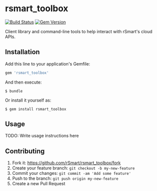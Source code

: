 # rsmart_toolbox

[![Build Status](https://travis-ci.org/rSmart/rsmart_toolbox.svg?branch=master)](https://travis-ci.org/rSmart/rsmart_toolbox)
[![Gem Version](https://badge.fury.io/rb/rsmart_toolbox.svg)](http://badge.fury.io/rb/rsmart_toolbox)

Client library and command-line tools to help interact with rSmart's cloud APIs.

## Installation

Add this line to your application's Gemfile:

```ruby
gem 'rsmart_toolbox'
```

And then execute:

    $ bundle

Or install it yourself as:

    $ gem install rsmart_toolbox

## Usage

TODO: Write usage instructions here

## Contributing

1. Fork it: https://github.com/rSmart/rsmart_toolbox/fork
2. Create your feature branch: `git checkout -b my-new-feature`
3. Commit your changes: `git commit -am 'Add some feature'`
4. Push to the branch: `git push origin my-new-feature`
5. Create a new Pull Request
